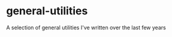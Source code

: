 general-utilities
=================

A selection of general utilities I've written over the last few years

